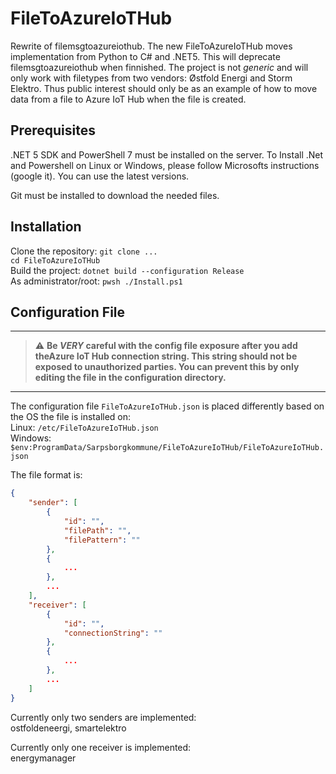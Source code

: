 # FileToAzureIoTHub

Rewrite of filemsgtoazureiothub. The new FileToAzureIoTHub moves implementation from Python to C#
and .NET5. This will deprecate filemsgtoazureiothub when finnished. The project is not _generic_
and will only work with filetypes from two vendors: Østfold Energi and Storm Elektro. Thus public interest should only be as an example of how to move data from a file to Azure IoT Hub when the
file is created.

## Prerequisites

.NET 5 SDK and PowerShell 7 must be installed on the server. To Install .Net and Powershell on Linux or Windows, please follow Microsofts instructions (google it). You can use the latest
versions.

Git must be installed to download the needed files.

## Installation

Clone the repository: `git clone ...`<br/>
`cd FileToAzureIoTHub`<br/>
Build the project: `dotnet build --configuration Release`<br/>
As administrator/root: `pwsh ./Install.ps1`

## Configuration File

---

> :warning: **Be _VERY_ careful with the config file exposure after you add theAzure IoT Hub connection string. This string should not be exposed to unauthorized parties. You can prevent this by only editing the file in the configuration directory.**

---

The configuration file `FileToAzureIoTHub.json` is placed differently based on the OS the
file is installed on:<br/>
Linux: `/etc/FileToAzureIoTHub.json`<br/>
Windows: `$env:ProgramData/Sarpsborgkommune/FileToAzureIoTHub/FileToAzureIoTHub.json`<br/>

The file format is:

```json
{
    "sender": [
        {
            "id": "",
            "filePath": "",
            "filePattern": ""
        },
        {
            ...
        },
        ...
    ],
    "receiver": [
        {
            "id": "",
            "connectionString": ""
        },
        {
            ...
        },
        ...
    ]
}
```

Currently only two senders are implemented:<br/>
ostfoldeneergi, smartelektro<br/>

Currently only one receiver is implemented:<br/>
energymanager<br/>
